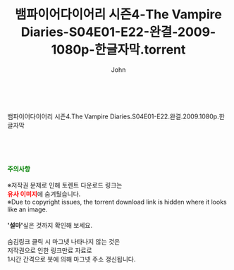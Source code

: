 ﻿---
layout: post
title:  "뱀파이어다이어리 시즌4-The Vampire Diaries-S04E01-E22-완결-2009-1080p-한글자막.torrent"
author: John
categories: [ 드라마 ]
tags: [  ]
image:  
description: "뱀파이어다이어리 시즌4-The Vampire Diaries-S04E01-E22-완결-2009-1080p-한글자막 torrent 정보 공유"
toc: true
toc_sticky: true
---

<br>
<div class="view-img">
<img alt="" class="img-tag" content="https://torrentmobile60.com/data/file/drama/2041236355_ljVaEXHg_c20f7b208dba4645e9f97f83e0257f2ccd71f203.jpg" itemprop="image" src="https://torrentmobile60.com/data/file/drama/2041236355_ljVaEXHg_c20f7b208dba4645e9f97f83e0257f2ccd71f203.jpg"/></div><div class="view-content" itemprop="description">
<p>뱀파이어다이어리 시즌4.The Vampire Diaries.S04E01-E22.완결.2009.1080p.한글자막<br/></p> </div>
    
<br><br><br>
<p data-ke-size="size16"><b><span style="color: green;">주의사항</span></b><br /><br />※저작권 문제로 인해 토렌트 다운로드 링크는<br /><b><span style="color: red;">유사 이미지</span></b>에 숨겨뒀습니다.<br />※Due to copyright issues, the torrent download link is hidden where it looks like an image.<br /><br /><b>'설마'</b>싶은 것까지 확인해 보세요.<br /><br />숨김링크 클릭 시 마그넷 나타나지 않는 것은<br />저작권으로 인한 링크만료 자료로<br />1시간 간격으로 봇에 의해 마그넷 주소 갱신됩니다.</p>
